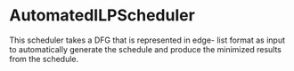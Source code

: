 # AutomatedILPScheduler
This scheduler takes a DFG that is represented in edge- list format as input to automatically generate the schedule and produce the minimized results from the schedule.
